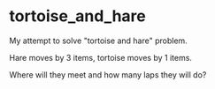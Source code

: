 # tortoise_and_hare

My attempt to solve "tortoise and hare" problem.

Hare moves by 3 items, tortoise moves by 1 items.

Where will they meet and how many laps they will do?

